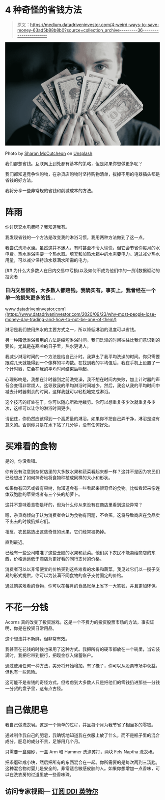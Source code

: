 # 4 种奇怪的省钱方法

> 原文：<https://medium.datadriveninvestor.com/4-weird-ways-to-save-money-63ad5b88b8b0?source=collection_archive---------36----------------------->

![](img/7908421b14cbdfe2158610aa81edcea5.png)

Photo by [Sharon McCutcheon](https://unsplash.com/@sharonmccutcheon?utm_source=medium&utm_medium=referral) on [Unsplash](https://unsplash.com?utm_source=medium&utm_medium=referral)

我们都想省钱。互联网上到处都有基本的策略，但是如果你想做更多呢？

我们都知道竞争性购物，在杂货店购物时坚持购物清单，拔掉不用的电器插头都是省钱的好方法。

我将分享一些非常规的省钱和削减成本的方法。

# 阵雨

你讨厌交水电费吗？我知道我有。

我发现省钱的一个方法是改变我的淋浴习惯。我用两种方法做到了这一点。

我尝试洗冷水澡。虽然这并不迷人，有时甚至不令人愉快，但它会节省你每月的水电费。热水淋浴需要一个热水器。填充和加热水箱中的水需要电力。通过减少热水用量，可以减少保持热水器满水所需的电力。

[](https://www.datadriveninvestor.com/2020/09/23/why-most-people-lose-money-day-trading-and-how-to-not-be-one-of-them/) [## 为什么大多数人在日内交易中亏损(以及如何不成为他们中的一员)|数据驱动的投资者

### 日内交易很难，大多数人都赔钱。我确实有。事实上，我曾经在一个单一的损失更多的钱…

www.datadriveninvestor.com](https://www.datadriveninvestor.com/2020/09/23/why-most-people-lose-money-day-trading-and-how-to-not-be-one-of-them/) 

淋浴是我们使用热水的主要方式之一，所以降低淋浴的温度可以省钱。

另一种降低淋浴费用的方法是缩短淋浴时间。我们洗澡的时间往往比我们意识到的要长。尤其是在寒冷的日子里，热水更诱人。

我减少淋浴时间的一个方法是给自己计时。我算出了我平均洗澡的时间。你只需要跟踪几天就能得到一个像样的平均数。在找到我的平均值后，我在手机上设置了一个计时器，它会在我的平均时间结束后响起。

心理影响是，我想在计时器到之前洗完澡，我不想在时间内失败，加上计时器的声音会变得非常烦人。这导致我的平均淋浴时间减少。然后，我会从我的平均时间中减去计时器剩余的时间，这样我就可以轻松地完成淋浴。

这个技巧的好处在于，你可以随心所欲地裁剪。你可以想重复多少次就重复多少次，这样可以让你的淋浴时间更少。

请记住，你仍然应该得到一个高质量的淋浴，如果你不把自己弄干净，淋浴是没有意义的。否则你只是在水下站了几分钟，没有任何好处。

# 买难看的食物

是的，你没看错。

你有没有注意到杂货店里的大多数水果和蔬菜看起来都一样？这并不是因为农民们已经想出了如何神奇地将食物种植成同样的大小和形状。

如果你有园艺或者有果树，你知道会有一些看起来很奇怪的食物。比如看起来像连体双胞胎的苹果或者有三个头的胡萝卜。

这并不意味着食物是坏的，但为什么你从来没有在商店里看到这些异常？

嗯，杂货商倾向于认为消费者会认为食物有问题，不会买。这将导致商店在食品卖不出去的时候扔掉它们。

相反，农民挑选出这些奇怪的水果，它们经常被扔掉。

直到最近。

已经有一些公司瞄准了这些丑陋的水果和蔬菜。他们买下农民不能卖给商店的东西，价格远远低于商店为更好看的同行支付的价格。

消费者可以以非常便宜的价格买到这些难看的水果和蔬菜。我见过它们以一揽子交易的形式提供，你可以为装满不同食物的盒子支付固定的价格。

通过购买难看的食物，你可以在每月的食品账单上省下一大笔钱，并且更加环保。

# 不花一分钱

Acorns 真的改变了投资游戏。这是一个不费力的投资股票市场的方法，事实证明，你是在投资日常用品。

这个想法并不新鲜，但非常有效。

我甚至在花钱的时候也采用了这种方式。我把所有的硬币都放在一个碗里，当它装满时，我把它带到银行，把现金存入储蓄账户。

通过使用任何一种方法，美分将开始增加。有了橡子，你可以从股票市场中获益，但也有一些风险。

这可能不是省钱的奇怪方式，但考虑到大多数人只是把他们的零钱扔进那些一分钱一分货的盘子里，这有点古怪。

# 自己做肥皂

我自己做洗衣皂。这是一个简单的过程，并且每个月为我节省了相当多的零钱。

通过制作我自己的肥皂，我确切地知道我在衣服上放了什么，而不是瓶子里的混合成分。肥皂的成分不贵，足够用几个月。

只需要一盒硼砂，一盒 Arm 和 Hammer 洗涤苏打，两块 Fels Naptha 洗衣棒。

把条磨碎成小块，然后把所有的东西混合在一起。你所需要的是每次两到三汤匙。这种混合物对婴儿是安全的，非常适合敏感皮肤的人。如果你想增加一点香味，可以在洗衣房的过道里放一些香味珠。

## 访问专家视图— [订阅 DDI 英特尔](https://datadriveninvestor.com/ddi-intel)